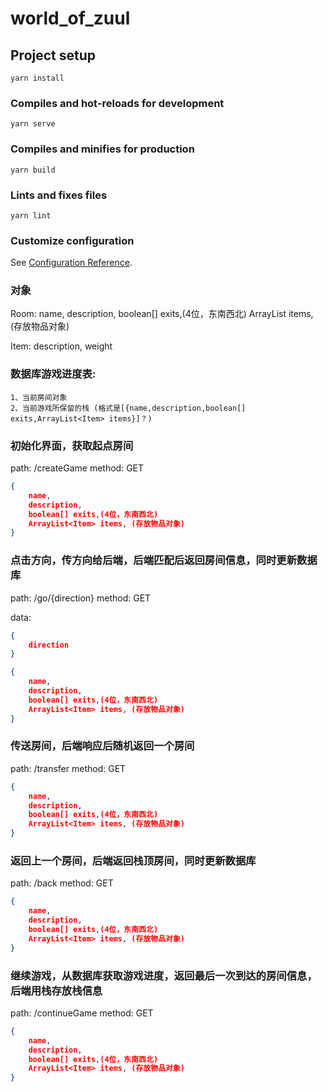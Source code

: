 # world_of_zuul

## Project setup
```
yarn install
```

### Compiles and hot-reloads for development
```
yarn serve
```

### Compiles and minifies for production
```
yarn build
```

### Lints and fixes files
```
yarn lint
```

### Customize configuration
See [Configuration Reference](https://cli.vuejs.org/config/).

### 对象
Room: 
    name,
    description,
    boolean[] exits,(4位，东南西北)
    ArrayList<Item> items, (存放物品对象)

Item:
    description,
    weight

### 数据库游戏进度表:
    1、当前房间对象
    2、当前游戏所保留的栈 (格式是[{name,description,boolean[] exits,ArrayList<Item> items}]？)

### 初始化界面，获取起点房间
path: /createGame
method: GET

```json
{
    name,
    description,
    boolean[] exits,(4位，东南西北)
    ArrayList<Item> items, (存放物品对象)
}
```

### 点击方向，传方向给后端，后端匹配后返回房间信息，同时更新数据库
path: /go/{direction}
method: GET

data:
```json
{
    direction
}
```

```json
{
    name,
    description,
    boolean[] exits,(4位，东南西北)
    ArrayList<Item> items, (存放物品对象)
}
```

### 传送房间，后端响应后随机返回一个房间
path: /transfer
method: GET

```json
{
    name,
    description,
    boolean[] exits,(4位，东南西北)
    ArrayList<Item> items, (存放物品对象)
}
```

### 返回上一个房间，后端返回栈顶房间，同时更新数据库
path: /back
method: GET

```json
{
    name,
    description,
    boolean[] exits,(4位，东南西北)
    ArrayList<Item> items, (存放物品对象)
}
```

### 继续游戏，从数据库获取游戏进度，返回最后一次到达的房间信息，后端用栈存放栈信息
path: /continueGame
method: GET

```json
{
    name,
    description,
    boolean[] exits,(4位，东南西北)
    ArrayList<Item> items, (存放物品对象)
}
```
